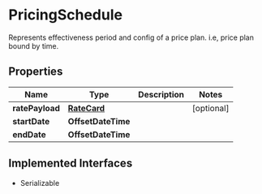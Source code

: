 

# PricingSchedule

Represents effectiveness period and config of a price plan. i.e, price plan bound by time.

## Properties

| Name | Type | Description | Notes |
|------------ | ------------- | ------------- | -------------|
|**ratePayload** | [**RateCard**](RateCard.md) |  |  [optional] |
|**startDate** | **OffsetDateTime** |  |  |
|**endDate** | **OffsetDateTime** |  |  |


## Implemented Interfaces

* Serializable


